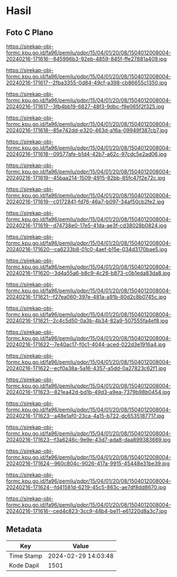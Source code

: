 # Hasil

## Foto C Plano

https://sirekap-obj-formc.kpu.go.id/fa96/pemilu/pdpr/15/04/01/20/08/1504012008004-20240216-171616--845996b3-92eb-4859-845f-ffe27881a409.jpg

https://sirekap-obj-formc.kpu.go.id/fa96/pemilu/pdpr/15/04/01/20/08/1504012008004-20240216-171617--2fba3355-0d84-49cf-a398-cb86655c1350.jpg

https://sirekap-obj-formc.kpu.go.id/fa96/pemilu/pdpr/15/04/01/20/08/1504012008004-20240216-171617--3fb4bb19-6827-48f3-9dbc-f9e065f2f325.jpg

https://sirekap-obj-formc.kpu.go.id/fa96/pemilu/pdpr/15/04/01/20/08/1504012008004-20240216-171618--85e742dd-e320-463d-a16a-09949f387cb7.jpg

https://sirekap-obj-formc.kpu.go.id/fa96/pemilu/pdpr/15/04/01/20/08/1504012008004-20240216-171618--09577afe-b1d4-42b7-a62c-97cdc5e2ad06.jpg

https://sirekap-obj-formc.kpu.go.id/fa96/pemilu/pdpr/15/04/01/20/08/1504012008004-20240216-171619--45baa214-1509-4915-82bb-85fc47f2e72c.jpg

https://sirekap-obj-formc.kpu.go.id/fa96/pemilu/pdpr/15/04/01/20/08/1504012008004-20240216-171619--c0172841-fd76-46a7-b097-34af50cb2fe2.jpg

https://sirekap-obj-formc.kpu.go.id/fa96/pemilu/pdpr/15/04/01/20/08/1504012008004-20240216-171619--d74738e0-17e5-41da-ae3f-cd38028b0824.jpg

https://sirekap-obj-formc.kpu.go.id/fa96/pemilu/pdpr/15/04/01/20/08/1504012008004-20240216-171620--ca6233b8-01c0-4aef-b15e-034d3170bae5.jpg

https://sirekap-obj-formc.kpu.go.id/fa96/pemilu/pdpr/15/04/01/20/08/1504012008004-20240216-171620--3d4a55a6-b8c9-4c26-b873-c0b1eda83da8.jpg

https://sirekap-obj-formc.kpu.go.id/fa96/pemilu/pdpr/15/04/01/20/08/1504012008004-20240216-171621--f27ea060-397e-481a-a91b-80d2c8b0745c.jpg

https://sirekap-obj-formc.kpu.go.id/fa96/pemilu/pdpr/15/04/01/20/08/1504012008004-20240216-171621--2c4c5d50-0a3b-4b34-82a9-507555fa4ef8.jpg

https://sirekap-obj-formc.kpu.go.id/fa96/pemilu/pdpr/15/04/01/20/08/1504012008004-20240216-171622--7e40ac17-f0c1-4044-aced-022d3e1916a4.jpg

https://sirekap-obj-formc.kpu.go.id/fa96/pemilu/pdpr/15/04/01/20/08/1504012008004-20240216-171622--ecf0a38a-5a16-4357-a5dd-0a27823c62f1.jpg

https://sirekap-obj-formc.kpu.go.id/fa96/pemilu/pdpr/15/04/01/20/08/1504012008004-20240216-171623--821ea42d-bd1b-49d3-a9ea-7379b98b0454.jpg

https://sirekap-obj-formc.kpu.go.id/fa96/pemilu/pdpr/15/04/01/20/08/1504012008004-20240216-171623--a48e1af0-23ca-4a15-b722-dc6535187717.jpg

https://sirekap-obj-formc.kpu.go.id/fa96/pemilu/pdpr/15/04/01/20/08/1504012008004-20240216-171623--f3a6246c-9e9e-43d7-ada8-daa899383669.jpg

https://sirekap-obj-formc.kpu.go.id/fa96/pemilu/pdpr/15/04/01/20/08/1504012008004-20240216-171624--960c804c-9026-417a-9915-45448e31be39.jpg

https://sirekap-obj-formc.kpu.go.id/fa96/pemilu/pdpr/15/04/01/20/08/1504012008004-20240216-171624--fd41581d-6219-45c5-863c-ae7df8dd8670.jpg

https://sirekap-obj-formc.kpu.go.id/fa96/pemilu/pdpr/15/04/01/20/08/1504012008004-20240216-171616--ced4c823-3cc9-48b4-be11-e61220d8a3c7.jpg


## Metadata

| Key        | Value               |
| ---------- | ------------------- |
| Time Stamp | 2024-02-29 14:03:48 |
| Kode Dapil | 1501                |



